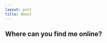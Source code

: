 ```yaml
---
layout: post
title: About
---
```


<h2 > Where can you find me online?</h2>
<p>
<a href="https://twitter.com/rachelwritecode"><i class="fa-brands fa-twitter fa-2xl"></i></a> &nbsp;&nbsp;&nbsp;
<a href="https://github.com/rachelwritingcode"><i class="fa-brands fa-github fa-2xl"></i></a> &nbsp;&nbsp;&nbsp;
<a href="https://www.linkedin.com/in/rachelwritingcode/"><i class="fa-brands fa-linkedin fa-2xl"></i></a>
</p>